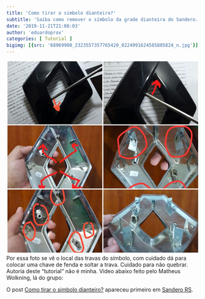```yaml
---
title: 'Como tirar o simbolo dianteiro?'
subtitle: 'Saiba como remover o símbolo da grade dianteira do Sandero.'
date: '2019-11-21T21:08:03'
author: 'eduardoprox'
categories: [ Tutorial ]
bigimg: [{src: '68969900_2323557357765420_8224991624585805824_n.jpg'}]
---
```


![](simbolofrente.jpg)   
Por essa foto se vê o local das travas do símbolo, com cuidado dá para colocar uma chave de fenda e soltar a trava. Cuidado para não quebrar. Autoria deste “tutorial” não é minha.
Vídeo abaixo feito pelo Matheus Wolkning, lá do grupo:




O post [Como tirar o simbolo dianteiro?](https://sanderors.com/como-tirar-o-simbolo-dianteiro/) apareceu primeiro em [Sandero RS](https://sanderors.com).

